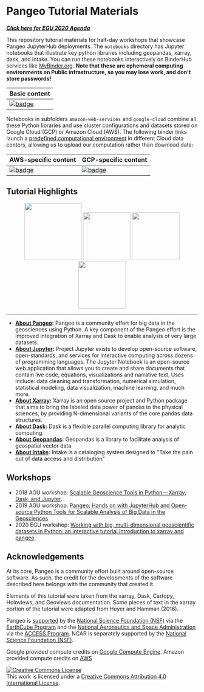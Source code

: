 # Pangeo Tutorial Materials

**[*Click here for EGU 2020 Agenda*](abstracts/egu2020.md)**

This repository tutorial materials for half-day workshops that showcase Pangeo JupyterHub deployments. The `notebooks` directory has Jupyter notebooks that illustrate key python libraries including geopandas, xarray, dask, and intake. You can run these notebooks interactively on BinderHub services like [MyBinder.org](https://mybinder.org). **Note that these are ephemeral computing environments on Public infrastructure, so you may lose work, and don't store passwords!**

| Basic content  | 
| ------------- | 
| [![badge](https://mybinder.org/badge_logo.svg)](https://mybinder.org/v2/gh/pangeo-data/pangeo-tutorial/binder-agu2019?urlpath=git-pull?repo=https://github.com/pangeo-data/pangeo-tutorial%26amp%3Bbranch=agu2019%26amp%3Burlpath=lab/tree/pangeo-tutorial/notebooks/%3Fautodecode) |

Notebooks in subfolders `amazon-web-services` and `google-cloud` combine all these Python libraries and use cluster configurations and datasets stored on Google Cloud (GCP) or Amazon Cloud (AWS). The following binder links launch a [predefined computational environment](https://hub.docker.com/r/pangeo/pangeo-notebook/tags) in different Cloud data centers, allowing us to upload our computation rather than download data:

| AWS-specific content  | GCP-specific content |
| ------------- | ------------- |
| [![badge](https://img.shields.io/static/v1.svg?logo=Jupyter&label=Pangeo+Binder&message=AWS+us-west-2&color=orange)](https://aws-uswest2-binder.pangeo.io/v2/gh/pangeo-data/pangeo-tutorial/binder-agu2019?urlpath=git-pull?repo=https://github.com/pangeo-data/pangeo-tutorial%26amp%3Bbranch=agu2019%26amp%3Burlpath=lab/tree/pangeo-tutorial/notebooks/%3Fautodecode) |[![badge](https://img.shields.io/static/v1.svg?logo=Jupyter&label=Pangeo+Binder&message=GCE+us-central1&color=blue)](https://binder.pangeo.io/v2/gh/pangeo-data/pangeo-tutorial/binder-agu2019?urlpath=git-pull?repo=https://github.com/pangeo-data/pangeo-tutorial%26amp%3Bbranch=agu2019%26amp%3Burlpath=lab/tree/pangeo-tutorial/notebooks/%3Fautodecode) |

## Tutorial Highlights

<div><center><img src="./images/pangeo_card_white.png" height="150"> <img src="./images/xarray.png" height="125"> <img src="./images/dask.png" height="125"> <img src="./images/jupyter.png" height="125"></center></div>

-----

- **[About Pangeo](https://pangeo.io/):** Pangeo is a community effort for big data in the geosciences using Python. A key component of the Pangeo effort is the improved integration of Xarray and Dask to enable analysis of very large datasets.
- **[About Jupyter](http://jupyter.org/):** Project Jupyter exists to develop open-source software, open-standards, and services for interactive computing across dozens of programming languages. The Jupyter Notebook is an open-source web application that allows you to create and share documents that contain live code, equations, visualizations and narrative text. Uses include: data cleaning and transformation, numerical simulation, statistical modeling, data visualization, machine learning, and much more.
- **[About Xarray](http://xarray.pydata.org/en/latest/index.html):** Xarray is an open source project and Python package that aims to bring the labeled data power of pandas to the physical sciences, by providing N-dimensional variants of the core pandas data structures.
- **[About Dask](http://dask.pydata.org/en/latest/index.html):** Dask is a flexible parallel computing library for analytic computing.
- **[About Geopandas](http://geopandas.org):** Geopandas is a library to facilitate analysis of geospatial vector data
- **[About Intake](https://intake.readthedocs.io/en/latest/index.html):** Intake is a cataloging system designed to "Take the pain out of data access and distribution"


## Workshops

* 2018 AGU workshop: [Scalable Geoscience Tools in Python — Xarray, Dask, and Jupyter](https://agu.confex.com/agu/fm18/meetingapp.cgi/Session/52170).
* 2019 AGU workshop: [Pangeo: Hands on with JupyterHub and Open-source Python Tools for Scalable Analysis of Big Data in the Geosciences](https://www.agu.org/Events/SCIWS12-Pangeo)
* 2020 EGU workshop: [Working with big, multi-dimensional geoscientific datasets in Python: an interactive tutorial introduction to xarray and pangeo](https://meetingorganizer.copernicus.org/EGU2020/session/36380)

## Acknowledgements

At its core, Pangeo is a community effort built around open-source software. As such, the credit for the developments of the software described here belongs with the community that created it.

Elements of this tutorial were taken from the xarray, Dask, Cartopy, Holoviews, and Geoviews documentation. Some pieces of text in the xarray portion of the tutorial were adapted from Hoyer and Hamman (2016).

Pangeo is [supported](https://www.nsf.gov/awardsearch/showAward?AWD_ID=1740633&HistoricalAwards=false) by the [National Science Foundation (NSF)](https://www.nsf.gov/) via the [EarthCube Program](https://www.earthcube.org/) and the [National Aeronautics and Space Administration](https://www.nasa.gov/) via the [ACCESS Program](https://earthdata.nasa.gov/community/community-data-system-programs/access-projects).  NCAR is separately supported by the [National Science Foundation (NSF)](https://www.nsf.gov/).

Google provided compute credits on [Google Compute Engine](https://cloud.google.com/). Amazon provided compute credits on [AWS](https://aws.amazon.com)

<a rel="license" href="http://creativecommons.org/licenses/by/4.0/"><img alt="Creative Commons License" style="border-width:0" src="https://i.creativecommons.org/l/by/4.0/88x31.png" /></a><br />This work is licensed under a <a rel="license" href="http://creativecommons.org/licenses/by/4.0/">Creative Commons Attribution 4.0 International License</a>.
